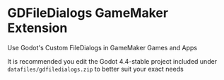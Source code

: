 # GDFileDialogs GameMaker Extension
Use Godot's Custom FileDialogs in GameMaker Games and Apps

It is recommended you edit the Godot 4.4-stable project included under `datafiles/gdfiledialogs.zip` to better suit your exact needs
